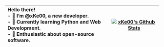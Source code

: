
|**Hello there!**<br> - 👋 I’m @xKe00, a new developer.<br> - 🌱 Currently learning Python and Web Development.<br> - 🐧 Enthusiastic about open-source software. |[![xKe00's Github Stats](https://github-readme-stats.vercel.app/api?username=xke00)](https://github.com/xke00/github-readme-stats)  |
|:----------------------|---------------------------------------------------------------|


